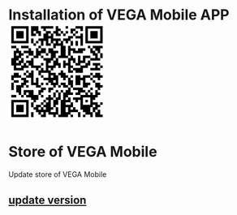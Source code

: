 # Installation of VEGA Mobile APP [![apk series][apk-qrcode]][apk-url]

# Store of VEGA Mobile
Update store of VEGA Mobile

## [update version][version-xml]


[apk-qrcode]: ./vegamobi_install_qrcode.png
[apk-url]: https://raw.githubusercontent.com/vsd-advantech/VEGA-Mobile-Store/master/vegamobi_release.apk
[version-xml]: ./version.xml
